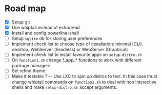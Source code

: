 # Road map

* [x] Setup git
* [x] Use whiptail instead of echo/read
* [x] Install and config powerline-shell 
* [ ] Setup `sqlite` db for storing user preferences
* [ ] Implement check list to choose type of installation: minimal (CLI), desktop, WebServer (headless) or WebServer (Graphical)
* [ ] Implement check list to install favourite apps on `setup-distro.sh`
* [ ] On `functions.sh` change f_app_* functions to work with different package managers
* [ ] Set refind theme
* [ ] Make it testable ? -- Use LXC to spin up distros to test. In this case must change whiptail commands on `functions.sh` to deal with non interactive shells and make `setup-distro.sh` accept arguments.